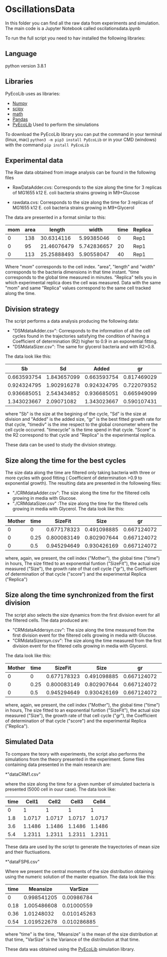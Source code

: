 # OscillationsData
In this folder you can find all the raw data from experiments and simulation. The main code is a Jupyter Notebook called oscilationsdata.ipynb

To run the full script you need to hav installed the following libraries:

## Language
python version 3.8.1

## Libraries
PyEcoLib uses as libraries:
* [Numpy](https://numpy.org/)
* [scipy](https://www.scipy.org/)
* [math](https://docs.python.org/3/library/math.html) 
* [Pandas](https://pandas.pydata.org/)
* [PyEcoLib](https://github.com/SystemsBiologyUniandes/PyEcoLib/wiki) Used to perform the simulations

 To download the PyEcoLib library you can put the command in your terminal (linux, mac)
 `python3 -m pip3 install PyEcoLib` or in your CMD (windows) with the command
 `pip install PyEcoLib`

## Experimental data
The Raw data obtained from image analysis can be found in the following files
* RawDataAdder.cvs: Corresponds to the size along the time for 3 replicas of MG1655 k12 E. coli bacteria strains growing in M9+Glucose

* rawdata.cvs: Corresponds to the size along the time for 3 replicas of MG1655 k12 E. coli bacteria strains growing in M9+Glycerol

The data are presented in a format similar to this:

|mom	|area	|length|	width|	time|	Replica|
|-----|-----|-----|-----|-----|-----|
|0|	138|	30.6314116|	5.99385046|	0|	Rep1|
|0|	95|	21.46076479	|5.742836657|	20|	Rep1|
|0|	113|	25.25888493|	5.90558047|	40|	Rep1|

Where "mom" corresponds to the cell index. "area", "length" and "width" corresponds to the bacteria dimensions in that time instant. "time corresponds to the global time measured in minutes. "Replica" tells you in which experimental replica does the cell was measured.  Data with the same "mom" and same "Replica" values correspond to the same cell tracked along the time.

## Division strategy 

The script performs a data analysis producing the following data:

* "DSMdataAdder.csv": Corresponds to the information of all the cell cycles found in the trajectories satisfying the condition of having a Coefficient of determination (R2) higher to 0.9 in an exponential fitting.
* "DSMdataSizer.csv": The same for glycerol bacteria and with R2>0.8.

The data look like this:

|Sb	|Sd	|Added|	gr	|timediv|	timecycle|	score|	Replica|
|-----|-----|-----|-----|-----|-----|-----|-----|
|0.663593754|	1.843657099	|0.663593754	|0.817469029	|2.125	|1.09000759|	0.906011131	|1|
|0.924324795	|1.902916278	|0.924324795|	0.722079352	|3.25	|0.872006072	|0.993083882	|1|
|0.936685051	|2.543434852	|0.936685051	|0.665949099|	4.5	|1.308009108	|0.996426304	|1|
|1.343023667	|2.09071082	|1.343023667	|0.590107431	|5.625	|0.654004554	|0.99922354	|1|

where "Sb" is the size at the begining of the cycle, "Sd" is the size at division and "Added" is the added size, "gr" is the best fitted growth rate for that cycle, "timediv" is the ime respect to the global cronometer where the cell cycle occurred. "timecycle" is the time spend in that cycle. "Score" is the R2 correspond to that cycle and "Replica" is the experimental replica.

These data can be used to study the division strategy.

## Size along the time for the best cycles

The size data along the time are filtered only taking bacteria with three or more cycles with good fitting ( Coefficient of determination >0.9 to exponential growth). The resulting data are presented in the followeing files:

* "./CRMdataAdder.csv": The size along the time for the filtered cells growing in media with Glucose.
* "./CRMdataSizer.csv" :The size along the time for the filtered cells growing in media with Glycerol.
The data look like this:

|Mother|	time	|SizeFit|	Size	|gr|	score|	Replica|
|-----|-----|-----|-----|-----|-----|-----|
|0	|0|	0.677178323|	0.491098885|	0.667124072|	0.910636294|	1|
|0|	0.25|	0.800083149|	0.802907644	|0.667124072|	0.910636294|	1|
|0|	0.5|	0.945294649	|0.930426169|	0.667124072	|0.910636294|	1|

where, again, we present, the cell index ("Mother"), the global time ("time") in hours, The size fitted to an exponential funtion ("SizeFit"), the actual size measured ("Size"), the growth rate of that cell cycle ("gr"), the Coefficient of determination of that cycle ("score") and the experimental Replica ("Replica")

## Size along the time synchronized from the first division

The script also selects the size dynamics from the first division event for all the filtered cells. The data produced are:

* "CRMdataAddersyn.csv": The size along the time measured from the first division event for the filtered cells growing in media with Glucose.
* "CRMdataSizersyn.csv": The size along the time measured from the first division event for the filtered cells growing in media with Glycerol.

The data look like this:

|Mother|	time	|SizeFit|	Size	|gr|	score|	Replica|
|-----|-----|-----|-----|-----|-----|-----|
|0	|0|	0.677178323|	0.491098885|	0.667124072|	0.910636294|	1|
|0|	0.25|	0.800083149|	0.802907644	|0.667124072|	0.910636294|	1|
|0|	0.5|	0.945294649	|0.930426169|	0.667124072	|0.910636294|	1|

where, again, we present, the cell index ("Mother"), the global time ("time") in hours, The size fitted to an exponential funtion ("SizeFit"), the actual size measured ("Size"), the growth rate of that cell cycle ("gr"), the Coefficient of determination of that cycle ("score") and the experimental Replica ("Replica").

## Simulated Data

To compare the teory with experiments, the script also performs the simulations from the theory presented in the experiment. Some files containing data presented in the main research are:

*"dataCRM1.csv"

where the size along the time for a given number of simulated bacteria is presented (5000 cell in ouur case). The data look like:

|time|	Cell1|	Cell2|	Cell3|	Cell4|
|-----|-----|-----|-----|-----|
|0	|1|	1|	1|	1|
|1.8|	1.0717|	1.0717|	1.0717	|1.0717|
|3.6|	1.1486|	1.1486|	1.1486	|1.1486|
|5.4|	1.2311|	1.2311|	1.2311	|1.2311|

These data are used by the script to generate the trayectories of mean size and their fluctiuations.

*"dataFSP6.csv"

Where we present the central moments of the size distribution obtaining using the numeric solution of the master equation. The data look like this:

|time|	Meansize|	VarSize|
|-----|-----|-----|
|0|	0.998541205|	0.00986784|
|0.18|	1.005486608|	0.01000559|
|0.36|	1.01248032|	0.010145263|
|0.54|	1.019522678|	0.010286885|

where "time" is the time, "Meansize" is the mean of the size distribution at that time, "VarSize" is the Variance of the distribution at that time.

These data was obtained using the [PyEcoLib](https://github.com/SystemsBiologyUniandes/PyEcoLib/wiki) simulation library.




